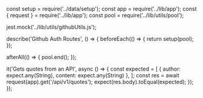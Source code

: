 const setup = require('../data/setup');
const app = require('../lib/app');
const { request } = require('../lib/app');
const pool = require('../lib/utils/pool');

jest.mock('../lib/utils/githubUtils.js');

describe('Github Auth Routes', () => {
  beforeEach(() => {
    return setup(pool);
  });

  afterAll(() => {
    pool.end();
  });

  it('Gets quotes from an API', async () => {
    const expected = [
      { author: expect.any(String), content: expect.any(String) },
    ];
    const res = await request(app).get('/api/v1/quotes');
    expect(res.body).toEqual(expected);
  });
});
